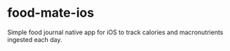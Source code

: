 # food-mate-ios

Simple food journal native app for iOS to track calories and macronutrients ingested each day.

